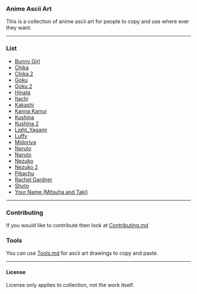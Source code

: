 ### Anime Ascii Art

This is a collection of anime ascii art for people to copy and use where ever they want.

<hr>

### List

- <a href="./Bunny_Girl.md">Bunny Girl</a>
- <a href="./Chika.md">Chika</a>
- <a href="./Chika2.md">Chika 2</a>
- <a href="./Goku.md">Goku</a>
- <a href="./Goku2.md">Goku 2</a>
- <a href="./Hinata.md">Hinata</a>
- <a href="./Itachi.md">Itachi</a>
- <a href="./Kakashi.md">Kakashi</a>
- <a href="./Kanna_Kamui.md">Kanna Kamui</a>
- <a href="./Kushina.md">Kushina</a>
- <a href="./Kushina2.md">Kushina 2</a>
- <a href="./Light_Yagami.md">Light_Yagami</a>
- <a href="./Luffy.md">Luffy</a>
- <a href="./Midoriya.md">Midoriya</a>
- <a href="./Naruto.md">Naruto</a>
- <a href="./Naruto2.md">Naruto</a>
- <a href="./Nezuko.md">Nezuko</a>
- <a href="./Nezuko2.md">Nezuko 2</a>
- <a href="./Pikachu.md">Pikachu</a>
- <a href="./Rachel_Gardner.md">Rachel Gardner</a>
- <a href="./Shoto.md">Shoto</a>
- <a href="./Your_Name_Mitsuha_Taki.md">Your Name (Mitsuha and Taki)</a>

<hr>

### Contributing

If you would like to contribute then look at <a href="./Contributing.md">Contributing.md</a>

### Tools

You can use <a href="./Tools.md">Tools.md</a> for ascii art drawings to copy and paste.


<hr>

#### License 

License only applies to collection, not the work itself.
